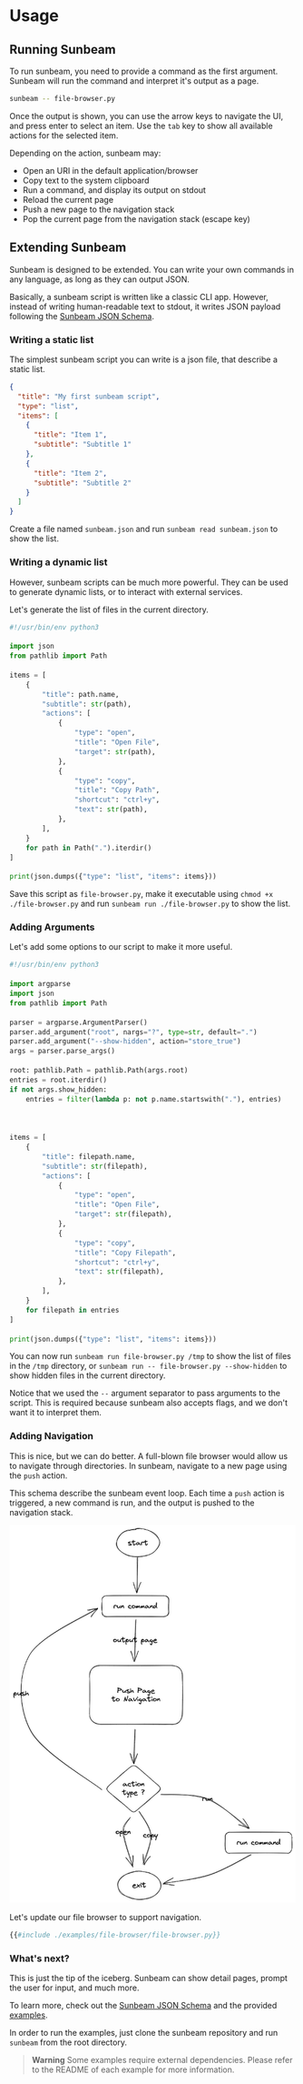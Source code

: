 # Usage

## Running Sunbeam

To run sunbeam, you need to provide a command as the first argument. Sunbeam will run the command and interpret it's output as a page.

```bash
sunbeam -- file-browser.py
```

Once the output is shown, you can use the arrow keys to navigate the UI, and press enter to select an item.
Use the `tab` key to show all available actions for the selected item.

Depending on the action, sunbeam may:

- Open an URI in the default application/browser
- Copy text to the system clipboard
- Run a command, and display its output on stdout
- Reload the current page
- Push a new page to the navigation stack
- Pop the current page from the navigation stack (escape key)

## Extending Sunbeam

Sunbeam is designed to be extended. You can write your own commands in any language, as long as they can output JSON.

Basically, a sunbeam script is written like a classic CLI app. However, instead of writing human-readable text to stdout, it writes JSON payload following the [Sunbeam JSON Schema](./schema.md).

### Writing a static list

The simplest sunbeam script you can write is a json file, that describe a static list.

```json
{
  "title": "My first sunbeam script",
  "type": "list",
  "items": [
    {
      "title": "Item 1",
      "subtitle": "Subtitle 1"
    },
    {
      "title": "Item 2",
      "subtitle": "Subtitle 2"
    }
  ]
}
```

Create a file named `sunbeam.json` and run `sunbeam read sunbeam.json` to show the list.

### Writing a dynamic list

However, sunbeam scripts can be much more powerful. They can be used to generate dynamic lists, or to interact with external services.

Let's generate the list of files in the current directory.

```python
#!/usr/bin/env python3

import json
from pathlib import Path

items = [
    {
        "title": path.name,
        "subtitle": str(path),
        "actions": [
            {
                "type": "open",
                "title": "Open File",
                "target": str(path),
            },
            {
                "type": "copy",
                "title": "Copy Path",
                "shortcut": "ctrl+y",
                "text": str(path),
            },
        ],
    }
    for path in Path(".").iterdir()
]

print(json.dumps({"type": "list", "items": items}))
```

Save this script as `file-browser.py`, make it executable using `chmod +x ./file-browser.py` and run `sunbeam run ./file-browser.py` to show the list.

### Adding Arguments

Let's add some options to our script to make it more useful.

```python
#!/usr/bin/env python3

import argparse
import json
from pathlib import Path

parser = argparse.ArgumentParser()
parser.add_argument("root", nargs="?", type=str, default=".")
parser.add_argument("--show-hidden", action="store_true")
args = parser.parse_args()

root: pathlib.Path = pathlib.Path(args.root)
entries = root.iterdir()
if not args.show_hidden:
    entries = filter(lambda p: not p.name.startswith("."), entries)



items = [
    {
        "title": filepath.name,
        "subtitle": str(filepath),
        "actions": [
            {
                "type": "open",
                "title": "Open File",
                "target": str(filepath),
            },
            {
                "type": "copy",
                "title": "Copy Filepath",
                "shortcut": "ctrl+y",
                "text": str(filepath),
            },
        ],
    }
    for filepath in entries
]

print(json.dumps({"type": "list", "items": items}))
```

You can now run `sunbeam run file-browser.py /tmp` to show the list of files in the `/tmp` directory, or `sunbeam run -- file-browser.py --show-hidden` to show hidden files in the current directory.

Notice that we used the `--` argument separator to pass arguments to the script. This is required because sunbeam also accepts flags, and we don't want it to interpret them.

### Adding Navigation

This is nice, but we can do better. A full-blown file browser would allow us to navigate through directories.
In sunbeam, navigate to a new page using the `push` action.

This schema describe the sunbeam event loop. Each time a `push` action is triggered, a new command is run, and the output is pushed to the navigation stack.

![Sunbeam Event Loop](./assets/event-loop.excalidraw.png)

Let's update our file browser to support navigation.

```python
{{#include ./examples/file-browser/file-browser.py}}
```

### What's next?

This is just the tip of the iceberg. Sunbeam can show detail pages, prompt the user for input, and much more.

To learn more, check out the [Sunbeam JSON Schema](./schema.md) and the provided [examples](./examples).

In order to run the examples, just clone the sunbeam repository and run `sunbeam` from the root directory.

> **Warning** Some examples require external dependencies. Please refer to the README of each example for more information.
